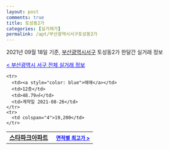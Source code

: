 ```yaml
---
layout: post
comments: true
title: 토성동2가
categories: [실거래가]
permalink: /apt/부산광역시서구토성동2가
---
```


2021년 09월 18일 기준, <a href="/apt/부산광역시서구">부산광역시서구</a> 토성동2가 한달간 실거래 정보

<a style="color: blue;" href="/apt/부산광역시서구">< 부산광역시 서구 전체 실거래 정보</a>
<!---- start ---->
<table>
  <tr>
    <td colspan="4" style="font-weight: bold;"><a href="/apt/부산광역시서구토성동2가스타파크아파트">스타파크아파트</a> &nbsp;&nbsp;&nbsp; <a style="color: blue; font-size: smaller;" href="/apt/부산광역시서구토성동2가스타파크아파트">면적별 최고가 ></a></td>
  </tr>
    
    <tr>
      <td><a style="color: blue">매매</a></td>
      <td>12층</td>
      <td>48.79㎡</td>
      <td>계약일 2021-08-26</td>
    </tr>
    <tr>
      <td colspan="4">19,200</td>
    </tr>
      
</table>
<!---- end ---->
    